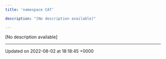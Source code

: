 ```yaml
---
title: 'namespace CAT'

description: "[No description available]"

---
```







[No description available]






-------------------------------

Updated on 2022-08-02 at 18:18:45 +0000